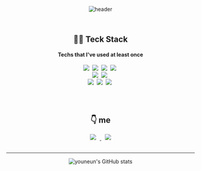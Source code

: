 <div align="center">
  
![header](https://images.velog.io/images/choi46910/post/44755ae6-64f5-4fb2-a0bb-71e98eb4f47f/%EB%8C%80%EB%AC%B8%EC%88%98%EC%A0%952.png)

  <br>
  
## 👩‍💻 Teck Stack
  #### Techs that I've used at least once
  <img src="https://img.shields.io/badge/HTML-E34F26?style=flat-square&logo=HTML5&logoColor=white"/></a>&nbsp;
  <img src="https://img.shields.io/badge/Python-3766AB?style=flat-square&logo=Python&logoColor=white"/></a>&nbsp;
  <img src="https://img.shields.io/badge/CSS-1572B6?style=flat-square&logo=CSS3&logoColor=white"/></a>&nbsp;
  <img src="https://img.shields.io/badge/Tailwind-06B6D4?style=flat-square&logo=Tailwind CSS&logoColor=white"/></a>&nbsp;  
  <img src="https://img.shields.io/badge/JavaScript-F7DF1E?style=flat-square&logo=JavaScript&logoColor=white"/></a>&nbsp;
  <img src="https://img.shields.io/badge/Sass-CC6699?style=flat-square&logo=Sass&logoColor=white"/></a>&nbsp;  
  <img src="https://img.shields.io/badge/AWS-232F3E?style=flat-square&logo=Amazon AWS&logoColor=white"/></a>&nbsp;
  <img src="https://img.shields.io/badge/React-09D3AC?style=flat-square&logo=Create React App&logoColor=white"/></a>&nbsp;
  <img src="https://img.shields.io/badge/Node.js-339933?style=flat-square&logo=Node.js&logoColor=white"/></a>&nbsp; 
  
  <br>
  <br>
  
  
## 👇 me
<a href="https://velog.io/@choi46910">
<img
src="http://img.shields.io/badge/-Tech%20Blog-655ced?style=flat&logo=github&link=https://velog.io/@choi46910"
style="height : auto; margin-left : 10px; margin-right : 10px;"/>
</a>

<a href="mailto:choi46910@gmail.com">
<img
src="https://img.shields.io/badge/Gmail-d14836?style=flat-square&logo=Gmail&logoColor=white&link=mailto:choi46910@gmail.com"
style="height : auto; margin-left : 10px; margin-right : 10px;"/>
</a>

  <br>
  <br>
  <hr/>

![youneun's GitHub stats](https://github-readme-stats.vercel.app/api?username=zeroyouth&show_icons=true&theme=radical)




</div>
